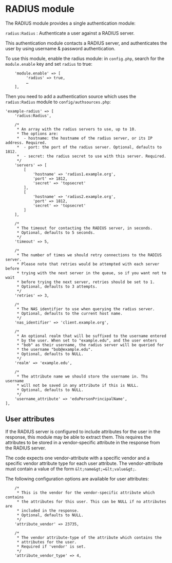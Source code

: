 RADIUS module
=============

The RADIUS module provides a single authentication module:

`radius:Radius`
: Authenticate a user against a RADIUS server.

This authentication module contacts a RADIUS server, and authenticates
the user by using username & password authentication.

To use this module, enable the radius module: in `config.php`, search
for the `module.enable` key and set `radius` to true:

```
    'module.enable' => [
         'radius' => true,
         …
    ],
```

Then you need to add a authentication source which uses the `radius:Radius`
module to `config/authsources.php`:

    'example-radius' => [
        'radius:Radius',

        /*
         * An array with the radius servers to use, up to 10.
         * The options are:
         *  - hostname: the hostname of the radius server, or its IP address. Required.
         *  - port: the port of the radius server. Optional, defaults to 1812.
         *  - secret: the radius secret to use with this server. Required.
         */
        'servers' => [
            [
                'hostname' => 'radius1.example.org',
                'port' => 1812,
                'secret' => 'topsecret'
            ],
            [
                'hostname' => 'radius2.example.org',
                'port' => 1812,
                'secret' => 'topsecret'
            ]
        ],

        /*
         * The timeout for contacting the RADIUS server, in seconds.
         * Optional, defaults to 5 seconds.
         */
        'timeout' => 5,

        /*
         * The number of times we should retry connections to the RADIUS server.
         * Please note that retries would be attempted with each server before
         * trying with the next server in the queue, so if you want not to wait
         * before trying the next server, retries should be set to 1.
         * Optional, defaults to 3 attempts.
         */
        'retries' => 3,

        /*
         * The NAS identifier to use when querying the radius server.
         * Optional, defaults to the current host name.
         */
        'nas_identifier' => 'client.example.org',

        /*
         * An optional realm that will be suffixed to the username entered
         * by the user. When set to "example.edu", and the user enters
         * "bob" as their username, the radius server will be queried for
         * the username "bob@example.edu".
         * Optional, defaults to NULL.
         */
        'realm' => 'example.edu',

        /*
         * The attribute name we should store the username in. Ths username
         * will not be saved in any attribute if this is NULL.
         * Optional, defaults to NULL.
         */
        'username_attribute' => 'eduPersonPrincipalName',
    ],


User attributes
---------------

If the RADIUS server is configured to include attributes for the user in
the response, this module may be able to extract them. This requires the
attributes to be stored in a vendor-specific attribute in the response
from the RADIUS server.

The code expects one vendor-attribute with a specific vendor and a specific
vendor attribute type for each user attribute. The vendor-attribute must
contain a value of the form `&lt;name&gt;=&lt;value&gt;`.

The following configuration options are available for user attributes:

        /*
         * This is the vendor for the vendor-specific attribute which contains
         * the attributes for this user. This can be NULL if no attributes are
         * included in the response.
         * Optional, defaults to NULL.
         */
        'attribute_vendor' => 23735,

        /*
         * The vendor attribute-type of the attribute which contains the
         * attributes for the user.
         * Required if 'vendor' is set.
         */
        'attribute_vendor_type' => 4,
